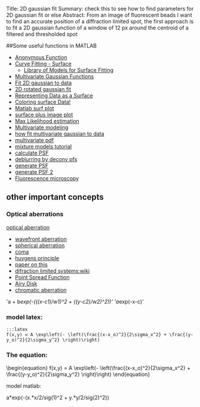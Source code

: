 Title: 2D gaussian fit
Summary: check this to see how to find parameters for 2D gaussian fit or else
Abstract: From an image of fluorescent beads I want to find an accurate position of a diffraction limited spot, the first approach is to fit a 2D gaussian function of a window of 12 px around the centroid of a filtered and thresholded spot


##Some useful functions in MATLAB

* [Anonymous Function](http://www.mathworks.nl/help/matlab/matlab_prog/anonymous-functions.html?s_tid=doc_12b)
* [Curve Fitting - Surface](http://www.mathworks.nl/help/curvefit/surface-fitting.html)
	* [Library of Models for Surface Fitting](http://www.mathworks.nl/help/curvefit/list-of-library-models-for-curve-and-surface-fitting.html)
* [Multivariate Gaussian Functions](http://en.wikipedia.org/wiki/Multivariate_normal_distribution)
* [Fit 2D gaussian to data](http://www.mathworks.com/matlabcentral/fileexchange/37087-fit-2d-gaussian-function-to-data/content/D2GaussFunction.m)
* [2D rotated gaussian fit](http://www.mathworks.com/matlabcentral/fileexchange/39448-2d-rotated-gaussian-fit)
* [Representing Data as a Surface](http://www.mathworks.nl/help/matlab/visualize/representing-a-matrix-as-a-surface.html)
* [Coloring surface Data!](http://www.mathworks.nl/help/matlab/visualize/coloring-mesh-and-surface-plots.html)
* [Matlab surf plot](http://www.mathworks.nl/help/matlab/ref/surf.html)
* [surface plus image plot](http://www.peteryu.ca/tutorials/matlab/image_in_3d_surface_plot_with_multiple_colormaps)
* [Max Likelihood estimation](http://www.mathworks.nl/help/stats/gmdistribution.fit.html)
* [Multivariate modeling](http://www.mathworks.nl/help/stats/probability-distributions-used-for-multivariate-modeling.html)
* [how fit multivariate gaussian to data](http://www.mathworks.nl/support/solutions/en/data/1-85ZP9G/?product=ST&solution=1-85ZP9G)
* [multivariate pdf](http://www.mathworks.nl/help/stats/mvnpdf.html)
* [mixture models tutorial](http://www.mathworks.com/matlabcentral/fileexchange/13493-linstats-2006b/content/linstats/tutorials/html/mmvn_tutorial.html#1)
* [calculate PSF](http://www.johnloomis.org/eop601/notes/matlab/psf/fft_psf.html)
* [deblurring by deconv pfs](http://blogs.mathworks.com/steve/2007/08/13/image-deblurring-introduction/)
* [generate PSF](http://www.mathworks.com/matlabcentral/fileexchange/35612-create-a-non-isotropic-3d-gaussian-point-spread-function-psf/content/nonIsotropicGaussianPSF.m)
* [generate PSF 2](http://www.mathworks.com/matlabcentral/fileexchange/31945-widefield-fluorescence-microscope-point-spread-function)
* [Fluorescence microscopy](http://en.wikipedia.org/wiki/Fluorescence_microscope)

## other important concepts

### Optical aberrations

[optical aberration](http://en.wikipedia.org/wiki/Optical_aberration)

* [wavefront aberration](http://en.wikipedia.org/wiki/Wavefront)
* [spherical aberration](http://en.wikipedia.org/wiki/Spherical_aberration)
* [coma](http://en.wikipedia.org/wiki/Coma_(optics))
* [huygens principle](http://en.wikipedia.org/wiki/Huygens%27_principle)
* [paper on this](http://www.sciencedirect.com/science/article/pii/S0042698911003099)
* [difraction limited systems:wiki](http://en.wikipedia.org/wiki/Diffraction_limited)
* [Point Spread Function](http://en.wikipedia.org/wiki/Point_spread_function)
* [Airy Disk](http://en.wikipedia.org/wiki/Airy_disk)
* [chromatic aberration](http://en.wikipedia.org/wiki/Chromatic_aberration)

'a + b*exp(-(((x-c1)/w1)^2 + ((y-c2)/w2)^2))'
'a*exp(-x-c)'



### model latex:
		
	:::latex	
	f(x,y) = A \exp\left(- \left(\frac{(x-x_o)^2}{2\sigma_x^2} + \frac{(y-y_o)^2}{2\sigma_y^2} \right)\right)

### The equation:

\\begin{equation}
f(x,y) = A \exp\left(- \left(\frac{(x-x_o)^2}{2\sigma_x^2} + \frac{(y-y_o)^2}{2\sigma_y^2} \right)\right)
\\end{equation}

model matlab:

a*exp(-(x.*x/2/sig(1)^2 + y.*y/2/sig(2)^2))



